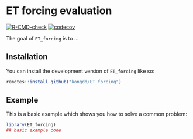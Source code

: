 
# ET forcing evaluation

<!-- badges: start -->
[![R-CMD-check](https://github.com/rpkgs/rpkg-template/actions/workflows/R-CMD-check.yaml/badge.svg)](https://github.com/rpkgs/rpkg-template/actions/workflows/R-CMD-check.yaml)
[![codecov](https://codecov.io/gh/rpkgs/ET_forcing/branch/master/graph/badge.svg)](https://app.codecov.io/gh/rpkgs/ET_forcing)
<!-- [![CRAN](http://www.r-pkg.org/badges/version/ET_forcing)](https://cran.r-project.org/package=ET_forcing) -->
<!-- [![total](http://cranlogs.r-pkg.org/badges/grand-total/ET_forcing)](https://www.rpackages.io/package/ET_forcing) -->
<!-- [![monthly](http://cranlogs.r-pkg.org/badges/ET_forcing)](https://www.rpackages.io/package/ET_forcing) -->
<!-- badges: end -->

The goal of `ET_forcing` is to ...

## Installation

You can install the development version of `ET_forcing` like so:

``` r
remotes::install_github("kongdd/ET_forcing")
```

## Example

This is a basic example which shows you how to solve a common problem:

``` r
library(ET_forcing)
## basic example code
```
